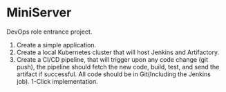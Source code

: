 # MiniServer

DevOps role entrance project.

1. Create a simple application.
2. Create a local Kubernetes cluster that will host Jenkins and Artifactory.
3. Create a CI/CD pipeline, that will trigger upon any code change (git push), the pipeline should fetch the new code, build, test, and send the artifact if successful.
All code should be in Git(Including the Jenkins job).
1-Click implementation.
